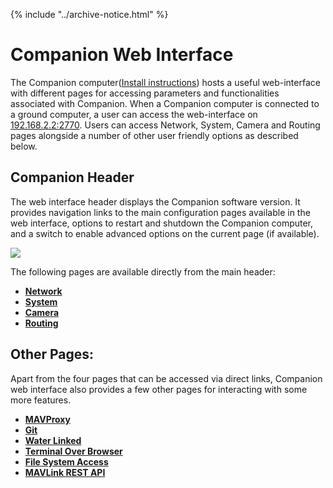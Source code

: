 {% include "../archive-notice.html" %}

# Companion Web Interface

The Companion computer([Install instructions](/quick-start/installing-companion.md)) hosts a useful web-interface with different pages for accessing parameters and functionalities associated with Companion. When a Companion computer is connected to a ground computer, a user can access the web-interface on [192.168.2.2:2770](http://192.168.2.2:2770). Users can access Network, System, Camera and Routing pages alongside a number of other user friendly options as described below.

## Companion Header

The web interface header displays the Companion software version. It provides navigation links to the main configuration pages available in the web interface, options to restart and shutdown the Companion computer, and a switch to enable advanced options on the current page (if available).

<img src="/images/companionversion.png" class="img-responsive img-center" style="max-width:750px" />

The following pages are available directly from the main header:
* **[Network](/reference/companion/network.md)**
* **[System](/reference/companion/system.md)**
* **[Camera](/reference/companion/camera.md)**
* **[Routing](/reference/companion/routing.md)**

## Other Pages:

Apart from the four pages that can be accessed via direct links, Companion web interface also provides a few other pages for interacting with some more features.

* **[MAVProxy](/reference/companion/mavproxy.md)**
* **[Git](/reference/companion/git.md)**
* **[Water Linked](/reference/companion/waterlinked.md)**
* **[Terminal Over Browser](/reference/companion/terminal-over-browser.md)**
* **[File System Access](/reference/companion/file-system.md)**
* **[MAVLink REST API](/reference/companion/mavlink-rest.md)**

